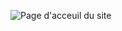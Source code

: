![Page d'acceuil du site](https://user-images.githubusercontent.com/71546706/157453941-1f5a0233-08d8-4846-9ce9-734920e9bf39.png)
